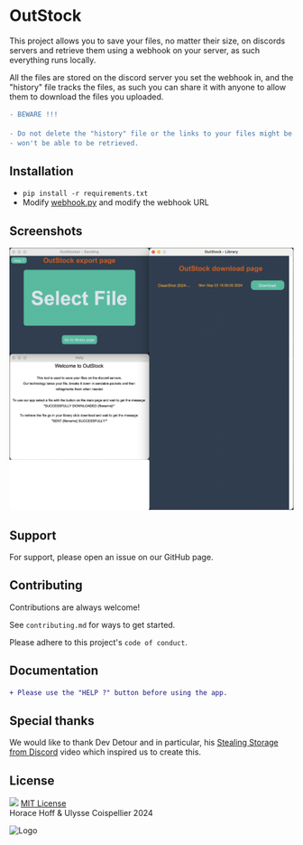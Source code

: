 
# OutStock

This project allows you to save your files, no matter their size, on discords servers and retrieve them using a webhook on your server, as such everything runs locally.

All the files are stored on the discord server you set the webhook in, and the "history" file tracks the files, as such you can share it with anyone to allow them to download the files you uploaded.

```diff
- BEWARE !!!

- Do not delete the "history" file or the links to your files might be PERMANENTLY lost and 
- won't be able to be retrieved.
```

## Installation
- `pip install -r requirements.txt`
- Modify [webhook.py](./backend/webhook.py) and modify the webhook URL

## Screenshots
![App Screenshot](https://github.com/horacehoff/outstock/blob/2ce8db1b02ac78935d1d86e58f688470472b8e29/readmeAssets/ScreenshotOfAllThePages.png)

## Support
For support, please open an issue on our GitHub page.


## Contributing
Contributions are always welcome!

See `contributing.md` for ways to get started.

Please adhere to this project's `code of conduct`.

## Documentation

```diff
+ Please use the "HELP ?" button before using the app.
```

## Special thanks

We would like to thank Dev Detour and in particular, his [Stealing Storage from Discord](https://www.youtube.com/watch?v=c_arQ-6ElYI) video which inspired us to create this.

## License
<img src="https://upload.wikimedia.org/wikipedia/commons/thumb/0/0c/MIT_logo.svg/2880px-MIT_logo.svg.png" width="20"> [MIT License](LICENSE) \
Horace Hoff & Ulysse Coispellier 2024


![Logo](https://raw.githubusercontent.com/horacehoff/outstock/refs/heads/main/guiAssets/outstock.ico?token=GHSAT0AAAAAACVTRRKZ37KYOLHKYQR2UDNGZXRURCQ)
